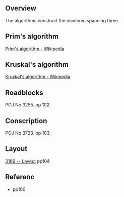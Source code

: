 ## Overview
The algorithms construct the minimum spanning three.

## Prim's algorithm
[Prim's algorithm - Wikipedia](https://en.wikipedia.org/wiki/Prim%27s_algorithm)


## Kruskal's algorithm
[Kruskal's algorithm - Wikipedia](https://en.wikipedia.org/wiki/Kruskal%27s_algorithm)


## Roadblocks
POJ No 3255.  pp 102.

## Conscription
POJ No 3723.  pp 103.

## Layout
[3169 -- Layout](http://poj.org/problem?id=3169)
pp104

## Referenc
* pp100
